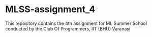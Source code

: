 # MLSS-assignment_4
This repository contains the 4th assignment for ML Summer School conducted by the Club Of Programmers, IIT (BHU) Varanasi
